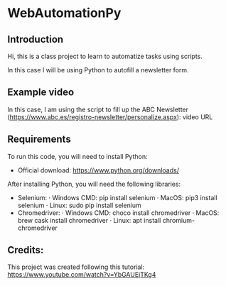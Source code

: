 # WebAutomationPy
## Introduction
Hi, this is a class project to learn to automatize tasks using scripts.

In this case I will be using Python to autofill a newsletter form.

## Example video
In this case, I am using the script to fill up the ABC Newsletter (https://www.abc.es/registro-newsletter/personalize.aspx):
video URL

## Requirements
To run this code, you will need to install Python:
 - Official download: https://www.python.org/downloads/

After installing Python, you will need the following libraries:
 - Selenium:
    · Windows CMD: pip install selenium
    · MacOS: pip3 install selenium
    · Linux: sudo pip install selenium
 - Chromedriver:
    · Windows CMD: choco install chromedriver
    · MacOS: brew cask install chromedriver
    · Linux: apt install chromium-chromedriver

## Credits:
This project was created following this tutorial:
https://www.youtube.com/watch?v=YbGAUEjTKg4
